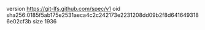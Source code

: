 version https://git-lfs.github.com/spec/v1
oid sha256:0185f5ab175e2531aeca4c2c242173e2231208dd09b2f8d6416493186e02cf3b
size 1936

